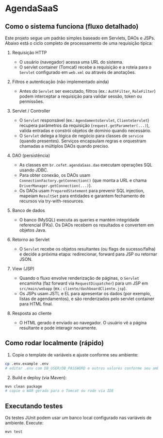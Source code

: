 AgendaSaaS
===========

Como o sistema funciona (fluxo detalhado)
----------------------------------------
Este projeto segue um padrão simples baseado em Servlets, DAOs e JSPs. Abaixo está o ciclo completo de processamento de uma requisição típica:

1. Requisição HTTP
	- O usuário (navegador) acessa uma URL do sistema.
	- O servlet container (Tomcat) recebe a requisição e a roteia para o `Servlet` configurado em `web.xml` ou através de anotações.

2. Filtros e autenticação (não implementado ainda)
	- Antes do `Servlet` ser executado, filtros (ex.: `AuthFilter`, `RoleFilter`) podem interceptar a requisição para validar sessão, token ou permissões.

3. Servlet / Controller
	- O `Servlet` responsável (ex.: `AgendamentoServlet`, `ClienteServlet`) recupera parâmetros da requisição (`request.getParameter(...)`), valida entradas e constrói objetos de domínio quando necessário.
	- O `Servlet` delega a lógica de negócio para classes de `service` (quando presentes). Serviços encapsulam regras e orquestram chamadas a múltiplos DAOs quando preciso.

4. DAO (persistência)
	- As classes em `br.cefet.agendaSaas.dao` executam operações SQL usando JDBC.
	- Para obter conexão, os DAOs usam `ConnectionFactory.getConnection()` (que monta a URL e chama `DriverManager.getConnection(...)`).
	- Os DAOs usam `PreparedStatement` para prevenir SQL injection, mapeiam `ResultSet` para entidades e garantem fechamento de recursos via try-with-resources.

5. Banco de dados
	- O banco (MySQL) executa as queries e mantém integridade referencial (FKs). Os DAOs recebem os resultados e convertem em objetos Java.

6. Retorno ao Servlet
	- O `Servlet` recebe os objetos resultantes (ou flags de sucesso/falha) e decide a próxima etapa: redirecionar, forward para JSP ou retornar JSON.

7. View (JSP)
	- Quando o fluxo envolve renderização de páginas, o `Servlet` encaminha (faz forward via `RequestDispatcher`) para um JSP em `src/main/webapp` (ex.: `cliente/dashboardCliente.jsp`).
	- Os JSPs usam JSTL e EL para apresentar os dados (por exemplo, listas de agendamentos), e são renderizados pelo servlet container para HTML final.

8. Resposta ao cliente
	- O HTML gerado é enviado ao navegador. O usuário vê a página resultante e pode interagir novamente.

Como rodar localmente (rápido)
-----------------------------
1. Copie o template de variáveis e ajuste conforme seu ambiente:

```bash
cp .env.example .env
# editar .env com DB_USER/DB_PASSWORD e outros valores conforme seu ambiente local
```

2. Build e deploy (via Maven):

```bash
mvn clean package
# copie o WAR gerado para o Tomcat ou rode via IDE
```

Executando testes
-----------------
Os testes JUnit podem usar um banco local configurado nas variáveis de ambiente. Execute:

```bash
mvn test
```

